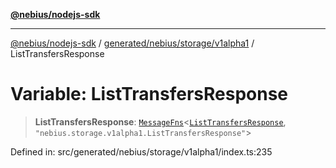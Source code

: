 [**@nebius/nodejs-sdk**](../../../../../README.md)

***

[@nebius/nodejs-sdk](../../../../../README.md) / [generated/nebius/storage/v1alpha1](../README.md) / ListTransfersResponse

# Variable: ListTransfersResponse

> **ListTransfersResponse**: [`MessageFns`](../../../../../runtime/protos/core/interfaces/MessageFns.md)\<[`ListTransfersResponse`](../interfaces/ListTransfersResponse.md), `"nebius.storage.v1alpha1.ListTransfersResponse"`\>

Defined in: src/generated/nebius/storage/v1alpha1/index.ts:235
